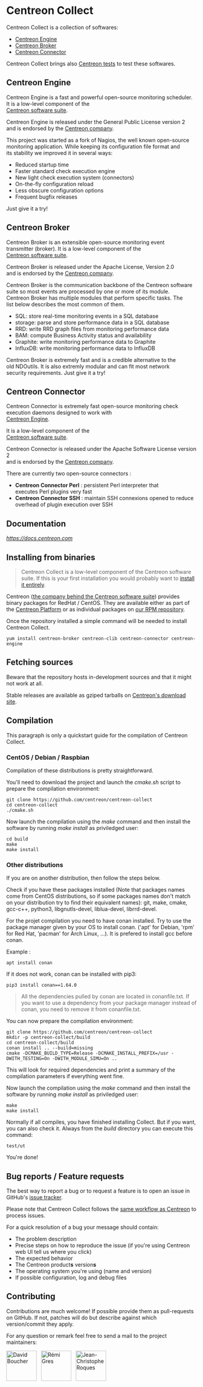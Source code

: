 # Centreon Collect                                                                 
                                                                                   
Centreon Collect is a collection of softwares:                                                                                     
  * [Centreon Engine](#centreon-engine)                                                         
  * [Centreon Broker](#centreon-broker)                                                            
  * [Centreon Connector](#centreon-connector)       
                                                   
Centreon Collect brings also [Centreon tests](centreon-tests/README.md) to test these softwares.

## Centreon Engine                                                                 
                                                                                   
Centreon Engine is a fast and powerful open-source monitoring scheduler.           
It is a low-level component of the                                                 
[Centreon software suite](https://www.centreon.com).                               
                                                                                   
Centreon Engine is released under the General Public License version 2             
and is endorsed by the [Centreon company](https://www.centreon.com).               
                                                                                   
This project was started as a fork of Nagios, the well known open-source           
monitoring application. While keeping its configuration file format and            
its stability we improved it in several ways:                                      
                                                                                   
- Reduced startup time                                                             
- Faster standard check execution engine                                           
- New light check execution system (connectors)                                    
- On-the-fly configuration reload                                                  
- Less obscure configuration options                                               
- Frequent bugfix releases                                                         
                                                                                   
Just give it a try!                                                                
                                                                                   
## Centreon Broker                                                                  
                                                                                   
Centreon Broker is an extensible open-source monitoring event                      
transmitter (broker). It is a low-level component of the                           
[Centreon software suite](https://www.centreon.com).                               
                                                                                   
Centreon Broker is released under the Apache License, Version 2.0                  
and is endorsed by the [Centreon company](https://www.centreon.com).               
                                                                                   
Centreon Broker is the communication backbone of the Centreon software             
suite so most events are processed by one or more of its module.                   
Centreon Broker has multiple modules that perform specific tasks. The              
list below describes the most common of them.                                      
                                                                                   
- SQL: store real-time monitoring events in a SQL database                         
- storage: parse and store performance data in a SQL database                      
- RRD: write RRD graph files from monitoring performance data                      
- BAM: compute Business Activity status and availability                           
- Graphite: write monitoring performance data to Graphite                          
- InfluxDB: write monitoring performance data to InfluxDB                          
                                                                                   
Centreon Broker is extremely fast and is a credible alternative to the             
old NDOutils. It is also extremly modular and can fit most network                 
security requirements. Just give it a try!                                         
                                                                                   
## Centreon Connector                                                             
                                                                                   
Centreon Connector is extremely fast open-source monitoring check                
execution daemons designed to work with                                            
[Centreon Engine](https://github.com/centreon/centreon-collect).                    
                                                                                   
It is a low-level component of the                                                 
[Centreon software suite](https://www.centreon.com).                               
                                                                                   
Centreon Connector is released under the Apache Software License version 2       
and is endorsed by the [Centreon company](https://www.centreon.com).               
                                                                                   
There are currently two open-source connectors :                                   
                                                                                   
- **Centreon Connector Perl** : persistent Perl interpreter that                   
  executes Perl plugins very fast                                                  
- **Centreon Connector SSH** : maintain SSH connexions opened to reduce            
  overhead of plugin execution over SSH     

## Documentation

*https://docs.centreon.com*

## Installing from binaries

> Centreon Collect is a low-level component of the Centreon
> software suite. If this is your first installation you would probably
> want to [install it entirely](https://docs.centreon.com/current/en/installation/installation-of-a-central-server/using-sources.html).

Centreon ([the company behind the Centreon software suite](http://www.centreon.com))
provides binary packages for RedHat / CentOS. They are available either
as part of the [Centreon Platform](https://www.centreon.com/en/platform/)
or as individual packages on [our RPM repository](https://docs.centreon.com/current/en/installation/installation-of-a-poller/using-packages.html).

Once the repository installed a simple command will be needed to install
Centreon Collect.

```shell
yum install centreon-broker centreon-clib centreon-connector centreon-engine
```

## Fetching sources

Beware that the repository hosts in-development sources and that it
might not work at all.

Stable releases are available as gziped tarballs on [Centreon's
download site](https://download.centreon.com).

## Compilation

This paragraph is only a quickstart guide for the compilation of
Centreon Collect.

### CentOS / Debian / Raspbian

Compilation of these distributions is pretty straightforward.

You'll need to download the project and launch the *cmake.sh* script
to prepare the compilation environment:

```shell
git clone https://github.com/centreon/centreon-collect
cd centreon-collect
./cmake.sh
```

Now launch the compilation using the *make* command and then install the
software by running *make install* as priviledged user:

```shell
cd build
make
make install
```

### Other distributions

If you are on another distribution, then follow the steps below.

Check if you have these packages installed (Note that packages names
come from CentOS distributions, so if some packages names don't match
on your distribution try to find their equivalent names): git, make,
cmake, gcc-c++, python3, libgnutls-devel, liblua-devel, librrd-devel.

For the projet compilation you need to have conan installed. Try to use
the package manager given by your OS to install conan. ('apt' for
Debian, 'rpm' for Red Hat, 'pacman' for Arch Linux, ...). It is prefered
to install gcc before conan.

Example :

```shell
apt install conan
```

If it does not work, conan can be installed with pip3:

```shell
pip3 install conan==1.64.0
```

> All the dependencies pulled by conan are located in conanfile.txt. If
> you want to use a dependency from your package manager instead of conan,
> you need to remove it from conanfile.txt.

You can now prepare the compilation environment:

```shell
git clone https://github.com/centreon/centreon-collect
mkdir -p centreon-collect/build
cd centreon-collect/build
conan install .. --build=missing
cmake -DCMAKE_BUILD_TYPE=Release -DCMAKE_INSTALL_PREFIX=/usr -DWITH_TESTING=On -DWITH_MODULE_SIMU=On ..

```

This will look for required dependencies and print a summary of the
compilation parameters if everything went fine.

Now launch the compilation using the *make* command and then install the
software by running *make install* as priviledged user:

```shell
make
make install
```

Normally if all compiles, you have finished installing Collect. But if
you want, you can also check it. Always from the *build* directory you
can execute this command:

```shell
test/ut
```

You're done!

## Bug reports / Feature requests

The best way to report a bug or to request a feature is to open an issue
in GitHub's [issue tracker](https://github.com/centreon/centreon-collect/issues/).

Please note that Centreon Collect follows the
[same workflow as Centreon](https://github.com/centreon/centreon/issues/new/choose)
to process issues.

For a quick resolution of a bug your message should contain:

- The problem description
- Precise steps on how to reproduce the issue (if you're using Centreon
  web UI tell us where you click)
- The expected behavior
- The Centreon product**s** version**s**
- The operating system you're using (name and version)
- If possible configuration, log and debug files

## Contributing

Contributions are much welcome! If possible provide them as
pull-requests on GitHub. If not, patches will do but describe against
which version/commit they apply.

For any question or remark feel free to send a mail to the project
maintainers:

<a href="https://github.com/bouda1"><img src="https://avatars1.githubusercontent.com/u/6324413?s=400&v=4" title="David Boucher" width="80" height="80"></a> &nbsp;
<a href="https://github.com/rem31"><img src="https://avatars.githubusercontent.com/u/73845199?s=460&v=4" title="Rémi Gres" width="80" height="80"></a> &nbsp;
<a href="https://github.com/jean-christophe81"><img src="https://avatars.githubusercontent.com/u/98889244?v=4" title="Jean-Christophe Roques" width="80" height="80"></a> &nbsp;
